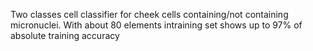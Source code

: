 Two classes cell classifier for cheek cells containing/not containing micronuclei. With about 80 elements intraining set shows up to 97% of absolute training accuracy
